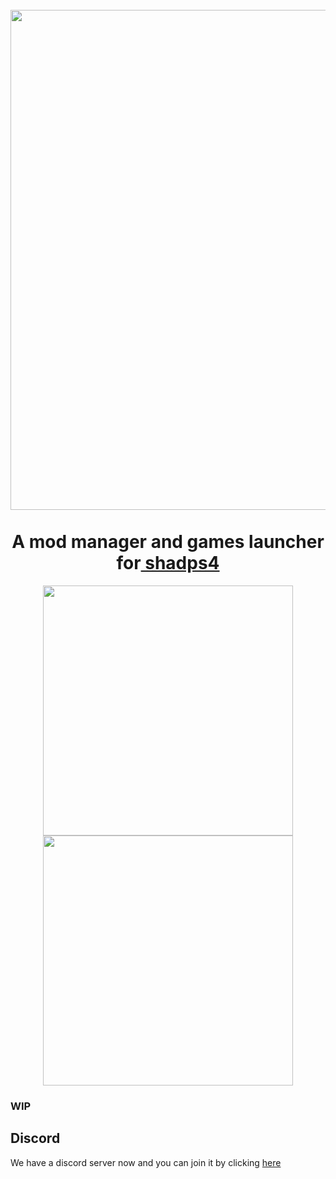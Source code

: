 <h1 align="center">
  <br>
  <a href="https://github.com/sindre-gangeskar/shadps4-mm"><img src="https://github.com/sindre-gangeskar/shadps4-mm/blob/main/.github/shadps4-alchemist.jpg" width="800"></a>
  <br>
  <span><br>
    <b>A mod manager and games launcher for</b><a href="https://github.com/shadps4-emu/shadPS4"> shadps4</a>
  </span>
 
  <br>
</h1>

<p align="center">
  <img src="https://github.com/sindre-gangeskar/shadps4-mm/blob/main/documents/screenshots/library.png" width="400">
  <img src="https://github.com/sindre-gangeskar/shadps4-mm/blob/main/documents/screenshots/game-settings.png" width="400">
</p>


### WIP
## Discord
We have a discord server now and you can join it by clicking [here](https://discord.gg/XydC82W6u2)
